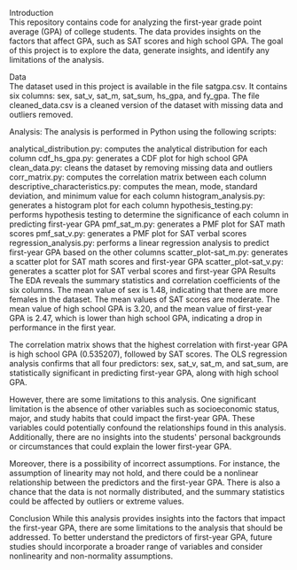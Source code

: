 Introduction<br>
This repository contains code for analyzing the first-year grade point average (GPA) of college students. The data provides insights on the factors that affect GPA, such as SAT scores and high school GPA. The goal of this project is to explore the data, generate insights, and identify any limitations of the analysis.

Data<br>
The dataset used in this project is available in the file satgpa.csv. It contains six columns: sex, sat_v, sat_m, sat_sum, hs_gpa, and fy_gpa. The file cleaned_data.csv is a cleaned version of the dataset with missing data and outliers removed.

Analysis:
The analysis is performed in Python using the following scripts:

analytical_distribution.py: computes the analytical distribution for each column
cdf_hs_gpa.py: generates a CDF plot for high school GPA
clean_data.py: cleans the dataset by removing missing data and outliers
corr_matrix.py: computes the correlation matrix between each column
descriptive_characteristics.py: computes the mean, mode, standard deviation, and minimum value for each column
histogram_analysis.py: generates a histogram plot for each column
hypothesis_testing.py: performs hypothesis testing to determine the significance of each column in predicting first-year GPA
pmf_sat_m.py: generates a PMF plot for SAT math scores
pmf_sat_v.py: generates a PMF plot for SAT verbal scores
regression_analysis.py: performs a linear regression analysis to predict first-year GPA based on the other columns
scatter_plot-sat_m.py: generates a scatter plot for SAT math scores and first-year GPA
scatter_plot-sat_v.py: generates a scatter plot for SAT verbal scores and first-year GPA
Results
The EDA reveals the summary statistics and correlation coefficients of the six columns. The mean value of sex is 1.48, indicating that there are more females in the dataset. The mean values of SAT scores are moderate. The mean value of high school GPA is 3.20, and the mean value of first-year GPA is 2.47, which is lower than high school GPA, indicating a drop in performance in the first year.

The correlation matrix shows that the highest correlation with first-year GPA is high school GPA (0.535207), followed by SAT scores. The OLS regression analysis confirms that all four predictors: sex, sat_v, sat_m, and sat_sum, are statistically significant in predicting first-year GPA, along with high school GPA.

However, there are some limitations to this analysis. One significant limitation is the absence of other variables such as socioeconomic status, major, and study habits that could impact the first-year GPA. These variables could potentially confound the relationships found in this analysis. Additionally, there are no insights into the students' personal backgrounds or circumstances that could explain the lower first-year GPA.

Moreover, there is a possibility of incorrect assumptions. For instance, the assumption of linearity may not hold, and there could be a nonlinear relationship between the predictors and the first-year GPA. There is also a chance that the data is not normally distributed, and the summary statistics could be affected by outliers or extreme values.

Conclusion
While this analysis provides insights into the factors that impact the first-year GPA, there are some limitations to the analysis that should be addressed. To better understand the predictors of first-year GPA, future studies should incorporate a broader range of variables and consider nonlinearity and non-normality assumptions.

